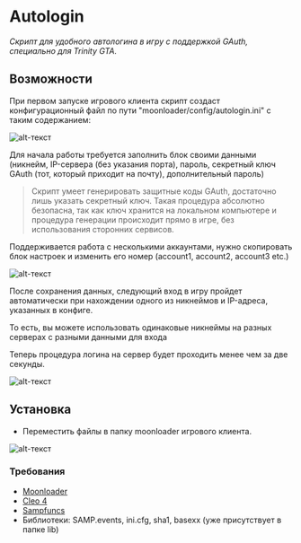 # Autologin
*Скрипт для удобного автологина в игру с поддержкой GAuth, специально для Trinity GTA.*

## Возможности
При первом запуске игрового клиента скрипт создаст конфигурационный файл по пути "moonloader/config/autologin.ini" с таким содержанием:

![alt-текст](https://c.radikal.ru/c42/1901/fc/5fffaf341e7d.png "Дефолтный файл")

Для начала работы требуется заполнить блок своими данными (никнейм, IP-сервера (без указания порта), пароль, секретный ключ GAuth (тот, который приходит на почту), дополнительный пароль)
> Скрипт умеет генерировать защитные коды GAuth, достаточно лишь указать секретный ключ. Такая процедура абсолютно безопасна, так как ключ хранится на локальном компьютере и процедура генерации происходит прямо в игре, без использования сторонних сервисов.

Поддерживается работа с несколькими аккаунтами, нужно скопировать блок настроек и изменить его номер (account1, account2, account3 etc.)

![alt-текст](https://d.radikal.ru/d34/1901/94/fd835dca395c.png "Поддержка мультиаккаунтов")

После сохранения данных, следующий вход в игру пройдет автоматически при нахождении одного из никнеймов и IP-адреса, указанных в конфиге.

То есть, вы можете использовать одинаковые никнеймы на разных серверах с разными данными для входа

Теперь процедура логина на сервер будет проходить менее чем за две секунды.

![alt-текст](https://b.radikal.ru/b22/1901/fe/936b989e2cef.png "Время")


## Установка

- Переместить файлы в папку moonloader игрового клиента.

![alt-текст](https://b.radikal.ru/b31/1901/6a/28500651b1db.png "Как оно должно выглядеть в папке")

### Требования

- [Moonloader](https://blast.hk/threads/13305/)
- [Cleo 4](https://cleo.li)
- [Sampfuncs](https://blast.hk/threads/17/)
- Библиотеки: SAMP.events, ini.cfg, sha1, basexx (уже присутствует в папке lib)